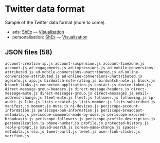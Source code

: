 # Twitter data format

Sample of the Twitter data format (more to come).

* ads: [ShEx](https://github.com/hestiaAI/data-catalog/blob/main/shex/twitter/ads.shex) — [Visualisation](http://rdfshape.herokuapp.com/schemaInfo?schemaURL=https%3A%2F%2Fraw.githubusercontent.com%2FhestiaAI%2Fdata-catalog%2Fmain%2Fshex%2Ftwitter%2Fads.shex&schemaFormat=ShExC&schemaEngine=ShEx)
* personalisation: [ShEx](https://github.com/hestiaAI/data-catalog/blob/main/shex/twitter/personalisation.shex) — [Visualisation](http://rdfshape.herokuapp.com/schemaInfo?schemaURL=https%3A%2F%2Fraw.githubusercontent.com%2FhestiaAI%2Fdata-catalog%2Fmain%2Fshex%2Ftwitter%2Fpersonalisation.shex&schemaFormat=ShExC&schemaEngine=ShEx)


## JSON files (58)

`account-creation-ip.js
account-suspension.js
account-timezone.js
account.js
ad-engagements.js
ad-impressions.js
ad-mobile-conversions-attributed.js
ad-mobile-conversions-unattributed.js
ad-online-conversions-attributed.js
ad-online-conversions-unattributed.js
ageinfo.js
app.js
birdwatch-note-rating.js
birdwatch-note.js
block.js
branch-links.js
connected-application.js
contact.js
device-token.js
direct-message-group-headers.js
direct-message-headers.js
direct-message-mute.js
direct-messages-group.js
direct-messages.js
email-address-change.js
fleet-mute.js
fleet.js
follower.js
following.js
ip-audit.js
like.js
lists-created.js
lists-member.js
lists-subscribed.js
manifest.js
moment.js
mute.js
ni-devices.js
periscope-account-information.js
periscope-ban-information.js
periscope-broadcast-metadata.js
periscope-comments-made-by-user.js
periscope-expired-broadcasts.js
periscope-followers.js
periscope-profile-description.js
personalization.js
phone-number.js
profile.js
protected-history.js
reply-prompt.js
saved-search.js
screen-name-change.js
spaces-metadata.js
sso.js
tweet-part1.js
tweet.js
user-link-clicks.js
verified.js`


